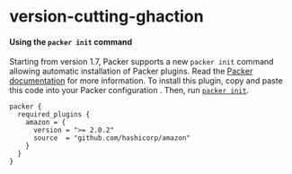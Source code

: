 # version-cutting-ghaction

#### Using the `packer init` command
Starting from version 1.7, Packer supports a new `packer init` command allowing
automatic installation of Packer plugins. Read the
[Packer documentation](https://www.packer.io/docs/commands/init) for more information.
To install this plugin, copy and paste this code into your Packer configuration .
Then, run [`packer init`](https://www.packer.io/docs/commands/init).
```hcl
packer {
  required_plugins {
    amazon = {
      version = ">= 2.0.2"
      source  = "github.com/hashicorp/amazon"
    }
  }
}
```
